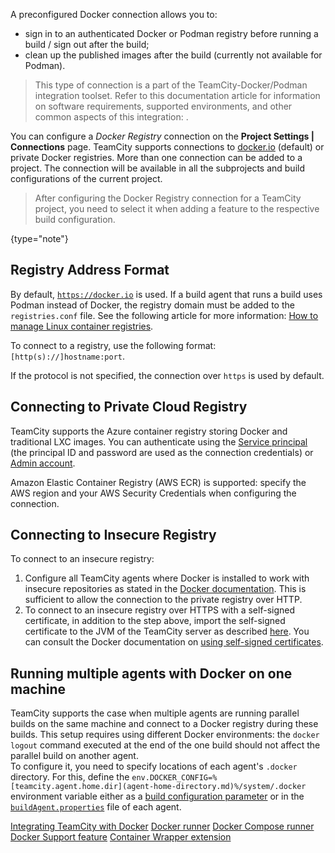 [//]: # (title: Configuring Connections to Docker)
[//]: # (auxiliary-id: Configuring Connections to Docker)

A preconfigured Docker connection allows you to:
* sign in to an authenticated Docker or Podman registry before running a build / sign out after the build;
* clean up the published images after the build (currently not available for Podman).

>This type of connection is a part of the TeamCity-Docker/Podman integration toolset. Refer to this documentation article for information on software requirements, supported environments, and other common aspects of this integration: [](integrating-teamcity-with-container-managers.md).

You can configure a _Docker Registry_ connection on the __Project Settings | Connections__ page. TeamCity supports connections to [docker.io](https://docker.io/) (default) or private Docker registries. More than one connection can be added to a project. The connection will be available in all the subprojects and build configurations of the current project.

>After configuring the Docker Registry connection for a TeamCity project, you need to select it when adding a [](docker-support.md) feature to the respective build configuration.
> 
{type="note"}

<anchor name="ConfiguringConnectionstoDocker-RegistryAddressFormat"/>

## Registry Address Format

By default, [`https://docker.io`](https://docker.io/) is used. If a build agent that runs a build uses Podman instead of Docker, the registry domain must be added to the `registries.conf` file. See the following article for more information: [How to manage Linux container registries](https://www.redhat.com/sysadmin/manage-container-registries).

To connect to a registry, use the following format: `[http(s)://]hostname:port`.

If the protocol is not specified, the connection over `https` is used by default.

## Connecting to Private Cloud Registry

TeamCity supports the Azure container registry storing Docker and traditional LXC images. You can authenticate using the [Service principal](https://docs.microsoft.com/en-us/azure/container-registry/container-registry-authentication#service-principal) (the principal ID and password are used as the connection credentials) or [Admin account](https://docs.microsoft.com/en-us/azure/container-registry/container-registry-authentication#admin-account).

Amazon Elastic Container Registry (AWS ECR) is supported: specify the AWS region and your AWS Security Credentials when configuring the connection.

## Connecting to Insecure Registry

To connect to an insecure registry:
1. Configure all TeamCity agents where Docker is installed to work with insecure repositories as stated in the [Docker documentation](https://docs.docker.com/registry/insecure/#deploying-a-plain-http-registry). This is sufficient to allow the connection to the private registry over HTTP.
2. To connect to an insecure registry over HTTPS with a self-signed certificate, in addition to the step above, import the self-signed certificate to the JVM of the TeamCity server as described [here](using-https-to-access-teamcity-server.md#Configuring+client+JVM+for+trusting+server+certificate). You can consult the Docker documentation on [using self-signed certificates](https://docs.docker.com/registry/insecure/#using-self-signed-certificates).

## Running multiple agents with Docker on one machine

TeamCity supports the case when multiple agents are running parallel builds on the same machine and connect to a Docker registry during these builds. This setup requires using different Docker environments: the `docker logout` command executed at the end of the one build should not affect the parallel build on another agent.  
To configure it, you need to specify locations of each agent's `.docker` directory. For this, define the `env.DOCKER_CONFIG=%[teamcity.agent.home.dir](agent-home-directory.md)%/system/.docker` environment variable either as a [build configuration parameter](configuring-build-parameters.md) or in the [`buildAgent.properties`](configure-agent-installation.md) file of each agent.

<seealso>
        <category ref="admin-guide">
            <a href="integrating-teamcity-with-container-managers.md">Integrating TeamCity with Docker</a>
            <a href="docker.md">Docker runner</a>
            <a href="docker-compose.md">Docker Compose runner</a>
            <a href="docker-support.md">Docker Support feature</a>
            <a href="container-wrapper.md">Container Wrapper extension</a>
        </category>
</seealso>